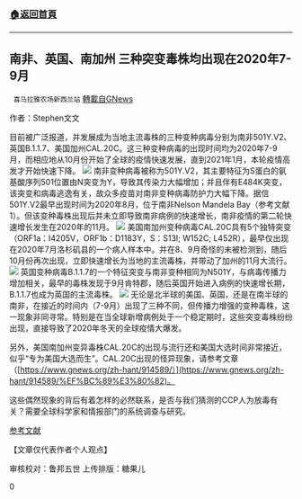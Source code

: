 ###  [:house:返回首頁](https://github.com/ourhimalayas/txt)
---

## 南非、英国、南加州 三种突变毒株均出现在2020年7-9月
` 喜马拉雅农场新西兰站` [轉載自GNews](https://gnews.org/zh-hans/925671/)

作者：Stephen文文

目前被广泛报道，并发展成为当地主流毒株的三种变种病毒分别为南非501Y.V2、英国B.1.1.7、美国加州CAL.20C。这三种变种病毒的出现时间均为2020年7-9月，而相应地从10月份开始了全球的疫情快速发展，直到2021年1月，本轮疫情高发才开始快速下降。
![]()![](https://gnews.org/wp-content/uploads/2021/02/图1.jpg)
南非变种病毒被称为501Y.V2，其主要特征为S蛋白的氨基酸序列501位置由N突变为Y，导致其传染力大幅增加；并且伴有E484K突变，该突变和病毒逃逸有关，故众多疫苗对南非变种病毒防护力大幅下降。据信501Y.V2最早出现时间为2020年8月，位于南非Nelson Mandela Bay（参考文献1）。但该变种毒株出现后并未立即导致南非病例的快速增长，南非疫情的第二轮快速增长发生在2020年的11月。
![]()![](https://gnews.org/wp-content/uploads/2021/02/图2-1.jpg)
美国南加州变种病毒CAL.20C具有5个独特突变（ORF1a：I4205V，ORF1b：D1183Y，S：S13I; W152C; L452R），最早仅出现在2020年7月洛杉矶县的一个病人样本中。并在8、9月奇怪的未被检测到，随后10月份再次出现，立即快速增长为当地的主流毒株，并带动了加州的11月大流行。
![]()![](https://gnews.org/wp-content/uploads/2021/02/图3-11.jpg)
英国变种病毒B.1.1.7的一个特征突变与南非变种相同为N501Y，与病毒传播力增加相关，最早的毒株发现于9月肯特郡，随后英国开始进入病例的快速增长期，B.1.1.7也成为英国的主流毒株。
![]()![](https://gnews.org/wp-content/uploads/2021/02/图4-1.jpg)
无论是北半球的美国、英国，还是在南半球的南非，在接近的时间内（7-9月）出现了三种不同，但传播力增强的变种毒株，这一现象非同寻常。特别是在当全球新增病例处于一个稳定期时，这些突变毒株纷纷出现，直接导致了2020年冬天的全球疫情大爆发。

另外，美国南加州变异毒株CAL.20C的出现与流行还和美国大选时间非常接近，似乎“专为美国大选而生”。CAL.20C出现的怪异现象，请参考文章（[https://www.gnews.org/zh-hant/914589/）](https://www.gnews.org/zh-hant/914589/%EF%BC%89%E3%80%82)。

这些偶然现象的背后有着怎样的必然联系，是否与我们猜测的CCP人为放毒有关？需要全球科学家和情报部门的系统调查与研究。

[参考文献](https://www.medrxiv.org/content/10.1101/2020.12.21.20248640v1.full-text)

【文章仅代表作者个人观点】

审核校对：鲁邦五世
上传排版：糖果儿

0
